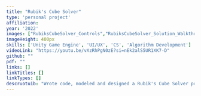 ```yaml
---
title: "Rubik's Cube Solver"
type: 'personal project'
affiliation:
year: '2022'
images: ["RubiksCubeSolver_Controls","RubiksCubeSolver_Solution_Walkthrough","RubiksCubeSolver_Colorblind_Mode","RubiksCubeSolver_User_Input"]
imageHeight: 400px
skills: ['Unity Game Engine', 'UI/UX', 'CS', 'Algorithm Development']
videoLink: "https://youtu.be/vXzRhPgN0zE?si=nEk2alS5UR1XK7-D"
github: ""
pdf: ""
links: []
linkTitles: []
linkTypes: []
descruotuib: "Wrote code, modeled and designed a Rubik's Cube Solver program using Unity Game Engine and C#."
---
```

